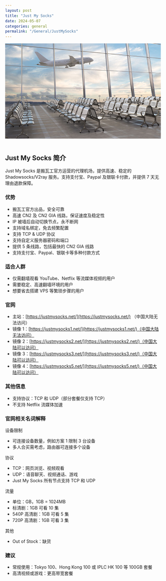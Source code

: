 ```yaml
---
layout: post
title: "Just My Socks"
date: 2024-05-07
categories: general
permalink: "/General/JustMySocks"
---
```


<img src="/assets/images/vpnairport.jpg" alt="airport" style="display: block; width: 600px; margin-left: auto; margin-right: auto;">
<br>

## Just My Socks 简介

Just My Socks 是搬瓦工官方运营的代理机场，提供高速、稳定的 Shadowsocks/V2ray 服务。支持支付宝、Paypal 及银联卡付款，并提供 7 天无理由退款保障。

### 优势

* 搬瓦工官方出品，安全可靠
* 高速 CN2 及 CN2 GIA 线路，保证速度及稳定性
* IP 被墙后自动切换节点，永不断网
* 支持域名绑定，免去频繁配置
* 支持 TCP & UDP 协议
* 支持自定义服务器密码和端口
* 提供 5 条线路，包括最快的 CN2 GIA 线路
* 支持支付宝、Paypal、银联卡等多种付款方式

### 适合人群

* 仅需翻墙观看 YouTube、Netflix 等流媒体视频的用户
* 需要稳定、高速翻墙环境的用户
* 想要省去搭建 VPS 等繁琐步骤的用户

### 官网

* 主站：[https://justmysocks.net/](https://justmysocks.net/) （中国大陆无法访问）
* 镜像 1：[https://justmysocks1.net/](https://justmysocks1.net/)（中国大陆无法访问）
* 镜像 2：[https://justmysocks2.net/](https://justmysocks2.net/)（中国大陆可以访问）
* 镜像 3：[https://justmysocks3.net/](https://justmysocks3.net/)（中国大陆可以访问）
* 镜像 4：[https://justmysocks5.net/](https://justmysocks5.net/)（中国大陆可以访问）

### 其他信息

* 支持协议：TCP 和 UDP（部分套餐仅支持 TCP）
* 不支持 Netflix 流媒体加速


### 官网相关名词解释
设备限制
* 可连接设备数量，例如方案 1 限制 3 台设备
* 多人合买需考虑，路由器可连接多个设备

协议
* TCP：网页浏览、视频观看
* UDP：语音聊天、视频通话、游戏
* Just My Socks 所有节点支持 TCP 和 UDP

流量

* 单位：GB，1GB = 1024MB
* 标清剧：1GB 可看 10 集
* 540P 高清剧：1GB 可看 5 集
* 720P 高清剧：1GB 可看 3 集

其他
* Out of Stock：缺货

### 建议

* 常规使用：Tokyo 100、Hong Kong 100 或 IPLC HK 100 等 100GB 套餐
* 高清视频或游戏：更高带宽套餐






